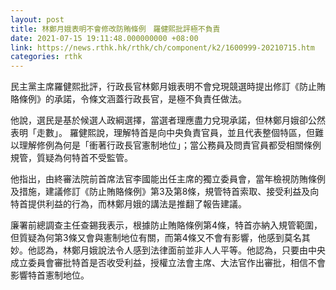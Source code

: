 ```yaml
---
layout: post
title: 林鄭月娥表明不會修改防賄條例　羅健熙批評極不負責
date: 2021-07-15 19:11:48.000000000 +08:00
link: https://news.rthk.hk/rthk/ch/component/k2/1600999-20210715.htm
categories: rthk
---
```


民主黨主席羅健熙批評，行政長官林鄭月娥表明不會兌現競選時提出修訂《防止賄賂條例》的承諾，令條文涵蓋行政長官，是極不負責任做法。

他說，選民是基於候選人政綱選擇，當選者理應盡力兌現承諾，但林鄭月娥卻公然表明「走數」。 羅健熙說，理解特首是向中央負責官員，並且代表整個特區，但難以理解修例為何是「衝著行政長官憲制地位」；當公務員及問責官員都受相關條例規管，質疑為何特首不受監管。

他指出，由終審法院前首席法官李國能出任主席的獨立委員會，當年檢視防賄條例及措施，建議修訂《防止賄賂條例》第3及第8條，規管特首索取、接受利益及向特首提供利益的行為，而林鄭月娥的講法是推翻了報告建議。

廉署前總調查主任查錫我表示，根據防止賄賂條例第4條，特首亦納入規管範圍，但質疑為何第3條又會與憲制地位有關，而第4條又不會有影響，他感到莫名其妙。他認為，林鄭月娥說法令人感到法律面前並非人人平等。他認為，只要由中央成立委員會審批特首是否收受利益，授權立法會主席、大法官作出審批，相信不會影響特首憲制地位。
